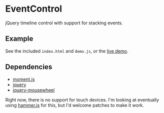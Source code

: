 # EventControl

jQuery timeline control with support for stacking events.

## Example

See the included `index.html` and `demo.js`, or the [live demo][demo].

## Dependencies

* [moment.js][moment]
* [jquery][jquery]
* [jquery-mousewheel][jquery-mousewheel]

Right now, there is no support for touch devices. I'm looking at
eventually using [hammer.js][hammer] for this, but I'd welcome patches
to make it work.

[demo]: http://www.kri.gs/eventcontrol/ "kri.gs/eventcontrol"
[moment]: http://momentjs.com/ "moment.js"
[jquery]: https://jquery.org/ "jquery"
[jquery-mousewheel]: https://github.com/jquery/jquery-mousewheel "jquery-mousewheel"
[hammer]: http://hammerjs.github.io/ "hammer.js"
